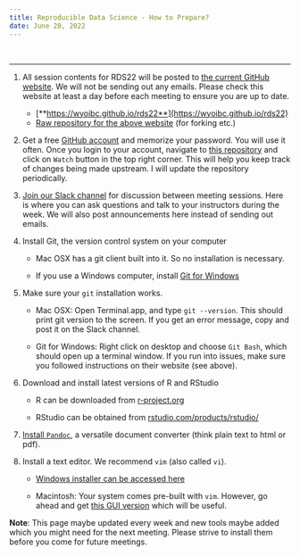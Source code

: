 ```yaml
---
title: Reproducible Data Science - How to Prepare?
date: June 20, 2022
---
```


<br>
<hr>

1. All session contents for RDS22 will be posted to <u>the current GitHub website</u>. We will not be sending out any emails. Please check this website at least a day before each meeting to ensure you are up to date. 

	- [**https://wyoibc.github.io/rds22**](https://wyoibc.github.io/rds22)
	- [Raw repository for the above website](https://github.com/wyoibc/rds22.git) (for forking etc.)


2. Get a free [GitHub account](https://github.com) and memorize your password. You will use it often. Once you
login to your account, navigate to [this
repository](https://github.com/wyoibc/rds22) and click on ``Watch`` button in
the top right corner. This will help you keep track of changes being made
upstream. I will update the repository periodically.


3. [Join our Slack channel](https://join.slack.com/t/rds2022/shared_invite/zt-1b4vauy9f-WXbrP06lhDHkvbpvNDYtvA) for discussion between meeting sessions. Here is where you can ask questions and talk to your instructors during the week. We will also post announcements here instead of sending out emails. 


4. Install Git, the version control system on your computer

	- Mac OSX has a git client built into it. So no installation is
	  necessary.
	
	- If you use a Windows computer, install [Git for Windows](https://gitforwindows.org/)

5. Make sure your ``git`` installation works.

	- Mac OSX: Open Terminal.app, and type ``git --version``. This should
	  print git version to the screen. If you get an error message, copy and post it on the Slack channel.

	- Git for Windows: Right click on desktop and choose ``Git Bash``,
	  which should open up a terminal window. If you run into issues, make
sure you followed instructions on their website (see above).


6. Download and install latest versions of R and RStudio

	- R can be downloaded from [r-project.org](https://r-project.org)

	- RStudio can be obtained from [rstudio.com/products/rstudio/](https://rstudio.com/products/rstudio/)



7. [Install ``Pandoc``](https://pandoc.org/installing.html), a versatile document converter (think plain text to html or pdf).

8. Install a text editor. We recommend ``vim`` (also called ``vi``).

	- [Windows installer can be accessed here](https://vim.org/download.php)

	- Macintosh: Your system comes pre-built with ``vim``. However, go ahead and get [this GUI version](https://github.com/macvim-dev/macvim) which will be useful. 


**Note**: This page maybe updated every week and new tools maybe added which you might need for the next meeting. Please strive to install them before you come for future meetings.
 




